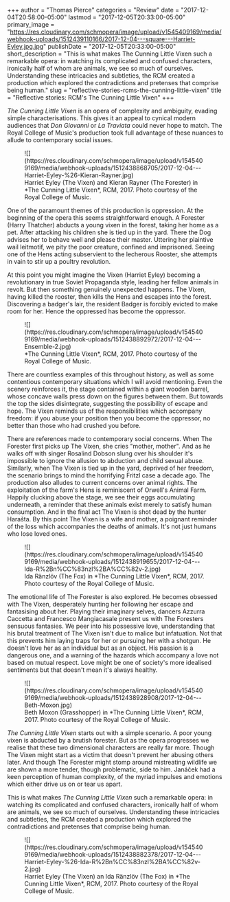 +++
author = "Thomas Pierce"
categories = "Review"
date = "2017-12-04T20:58:00-05:00"
lastmod = "2017-12-05T20:33:00-05:00"
primary_image = "https://res.cloudinary.com/schmopera/image/upload/v1545409169/media/webhook-uploads/1512439110166/2017-12-04---square---Harriet-Eyley.jpg.jpg"
publishDate = "2017-12-05T20:33:00-05:00"
short_description = "This is what makes The Cunning Little Vixen such a remarkable opera: in watching its complicated and confused characters, ironically half of whom are animals, we see so much of ourselves. Understanding these intricacies and subtleties, the RCM created a production which explored the contradictions and pretenses that comprise being human."
slug = "reflective-stories-rcms-the-cunning-little-vixen"
title = "Reflective stories: RCM&#039;s The Cunning Little Vixen"
+++

*The Cunning Little Vixen* is an opera of complexity and ambiguity, evading simple characterisations. This gives it an appeal to cynical modern audiences that *Don Giovanni* or *La Traviata* could never hope to match. The Royal College of Music's production took full advantage of these nuances to allude to contemporary social issues. 

<figure data-type="image">
![](https://res.cloudinary.com/schmopera/image/upload/v1545409169/media/webhook-uploads/1512438868705/2017-12-04---Harriet-Eyley-%26-Kieran-Rayner.jpg)
<figcaption>Harriet Eyley (The Vixen) and Kieran Rayner (The Forester) in *The Cunning Little Vixen*, RCM, 2017. Photo courtesy of the Royal College of Music.</figcaption>
</figure>

One of the paramount themes of this production is oppression. At the beginning of the opera this seems straightforward enough. A Forester (Harry Thatcher) abducts a young vixen in the forest, taking her home as a pet. After attacking his children she is tied up in the yard. There the Dog advises her to behave well and please their master. Uttering her plaintive wail leitmotif, we pity the poor creature, confined and imprisoned. Seeing one of the Hens acting subservient to the lecherous Rooster, she attempts in vain to stir up a poultry revolution. 

At this point you might imagine the Vixen (Harriet Eyley) becoming a revolutionary in true Soviet Propaganda style, leading her fellow animals in revolt. But then something genuinely unexpected happens. The Vixen, having killed the rooster, then kills the Hens and escapes into the forest. Discovering a badger's lair, the resident Badger is forcibly evicted to make room for her. Hence the oppressed has become the oppressor. 

<figure data-type="image">
![](https://res.cloudinary.com/schmopera/image/upload/v1545409169/media/webhook-uploads/1512438892972/2017-12-04---Ensemble-2.jpg)
<figcaption>*The Cunning Little Vixen*, RCM, 2017. Photo courtesy of the Royal College of Music.</figcaption>
</figure>

There are countless examples of this throughout history, as well as some contentious contemporary situations which I will avoid mentioning. Even the scenery reinforces it, the stage contained within a giant wooden barrel, whose concave walls press down on the figures between them. But towards the top the sides disintegrate, suggesting the possibility of escape and hope. The Vixen reminds us of the responsibilities which accompany freedom: if you abuse your position then you become the oppressor, no better than those who had crushed you before.

There are references made to contemporary social concerns. When The Forester first picks up The Vixen, she cries "mother, mother". And as he walks off with singer Rosalind Dobson slung over his shoulder it's impossible to ignore the allusion to abduction and child sexual abuse. Similarly, when The Vixen is tied up in the yard, deprived of her freedom, the scenario brings to mind the horrifying Fritzl case a decade ago. The production also alludes to current concerns over animal rights. The exploitation of the farm's Hens is reminiscent of Orwell's Animal Farm. Happily clucking above the stage, we see their eggs accumulating underneath, a reminder that these animals exist merely to satisfy human consumption. And in the final act The Vixen is shot dead by the hunter Harašta. By this point The Vixen is a wife and mother, a poignant reminder of the loss which accompanies the deaths of animals. It's not just humans who lose loved ones. 

<figure data-type="image">
![](https://res.cloudinary.com/schmopera/image/upload/v1545409169/media/webhook-uploads/1512438919655/2017-12-04---Ida-R%2Bn%CC%83nzl%2BA%CC%82v-2.jpg)
<figcaption>Ida Ränzlöv (The Fox) in *The Cunning Little Vixen*, RCM, 2017. Photo courtesy of the Royal College of Music.</figcaption>
</figure>

The emotional life of The Forester is also explored. He becomes obsessed with The Vixen, desperately hunting her following her escape and fantasising about her. Playing their imaginary selves, dancers Azzurra Caccetta and Francesco Mangiacasale present us with The Foresters sensuous fantasies. We peer into his possessive love, understanding that his brutal treatment of The Vixen isn't due to malice but infatuation. Not that this prevents him laying traps for her or pursuing her with a shotgun. He doesn't love her as an individual but as an object. His passion is a dangerous one, and a warning of the hazards which accompany a love not based on mutual respect. Love might be one of society's more idealised sentiments but that doesn't mean it's always healthy. 

<figure data-type="image">
![](https://res.cloudinary.com/schmopera/image/upload/v1545409169/media/webhook-uploads/1512438928908/2017-12-04---Beth-Moxon.jpg)
<figcaption>Beth Moxon (Grasshopper) in *The Cunning Little Vixen*, RCM, 2017. Photo courtesy of the Royal College of Music.</figcaption>
</figure>

*The Cunning Little Vixen* starts out with a simple scenario. A poor young vixen is abducted by a brutish forester. But as the opera progresses we realise that these two dimensional characters are really far more. Though The Vixen might start as a victim that doesn't prevent her abusing others later. And though The Forester might stomp around mistreating wildlife we are shown a more tender, though problematic, side to him. Janáček had a keen perception of human complexity, of the myriad impulses and emotions which either drive us on or tear us apart. 

This is what makes *The Cunning Little Vixen* such a remarkable opera: in watching its complicated and confused characters, ironically half of whom are animals, we see so much of ourselves. Understanding these intricacies and subtleties, the RCM created a production which explored the contradictions and pretenses that comprise being human.

<figure data-type="image">
![](https://res.cloudinary.com/schmopera/image/upload/v1545409169/media/webhook-uploads/1512438882378/2017-12-04---Harriet-Eyley-%26-Ida-R%2Bn%CC%83nzl%2BA%CC%82v-2.jpg)
<figcaption>Harriet Eyley (The Vixen) an Ida Ränzlöv (The Fox) in *The Cunning Little Vixen*, RCM, 2017. Photo courtesy of the Royal College of Music.</figcaption>
</figure>

